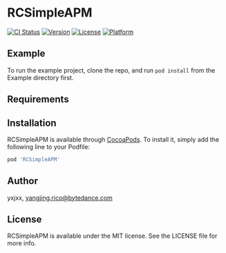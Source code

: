 # RCSimpleAPM

[![CI Status](http://img.shields.io/travis/yxjxx/RCSimpleAPM.svg?style=flat)](https://travis-ci.org/yxjxx/RCSimpleAPM)
[![Version](https://img.shields.io/cocoapods/v/RCSimpleAPM.svg?style=flat)](http://cocoapods.org/pods/RCSimpleAPM)
[![License](https://img.shields.io/cocoapods/l/RCSimpleAPM.svg?style=flat)](http://cocoapods.org/pods/RCSimpleAPM)
[![Platform](https://img.shields.io/cocoapods/p/RCSimpleAPM.svg?style=flat)](http://cocoapods.org/pods/RCSimpleAPM)

## Example

To run the example project, clone the repo, and run `pod install` from the Example directory first.

## Requirements

## Installation

RCSimpleAPM is available through [CocoaPods](http://cocoapods.org). To install
it, simply add the following line to your Podfile:

```ruby
pod 'RCSimpleAPM'
```

## Author

yxjxx, yangjing.rico@bytedance.com

## License

RCSimpleAPM is available under the MIT license. See the LICENSE file for more info.
